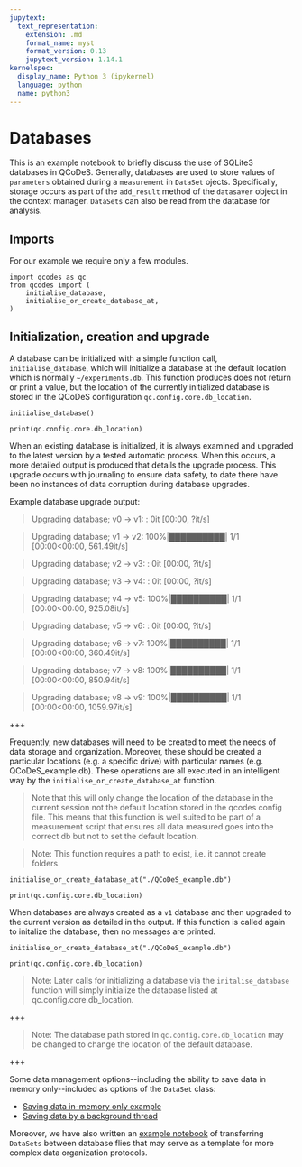 ```yaml
---
jupytext:
  text_representation:
    extension: .md
    format_name: myst
    format_version: 0.13
    jupytext_version: 1.14.1
kernelspec:
  display_name: Python 3 (ipykernel)
  language: python
  name: python3
---
```


# Databases

This is an example notebook to briefly discuss the use of SQLite3 databases in QCoDeS. Generally, databases are used to store values of `parameters` obtained during a `measurement` in `DataSet` ojects. Specifically, storage occurs as part of  the `add_result` method of the `datasaver` object in the context manager. `DataSets` can also be read from the database for analysis.

## Imports

For our example we require only a few modules.


```{code-cell} ipython3
import qcodes as qc
from qcodes import (
    initialise_database,
    initialise_or_create_database_at,
)
```

## Initialization, creation and upgrade

A database can be initialized with a simple function call, `initialise_database`, which will initialize a database at the default location which is normally `~/experiments.db`. This function produces does not return or print a value, but the location of the currently initialized database is stored in the QCoDeS configuration `qc.config.core.db_location`.


```{code-cell} ipython3
initialise_database()

print(qc.config.core.db_location)
```

When an existing database is initialized, it is always examined and upgraded to the latest version by a tested automatic process. When this occurs, a more detailed output is produced that details the upgrade process. This upgrade occurs with journaling to ensure data safety, to date there have been no instances of data corruption during database upgrades.

Example database upgrade output:
> Upgrading database; v0 -> v1: : 0it [00:00, ?it/s]

> Upgrading database; v1 -> v2: 100%|██████████| 1/1 [00:00<00:00, 561.49it/s]

> Upgrading database; v2 -> v3: : 0it [00:00, ?it/s]

> Upgrading database; v3 -> v4: : 0it [00:00, ?it/s]

> Upgrading database; v4 -> v5: 100%|██████████| 1/1 [00:00<00:00, 925.08it/s]

> Upgrading database; v5 -> v6: : 0it [00:00, ?it/s]

> Upgrading database; v6 -> v7: 100%|██████████| 1/1 [00:00<00:00, 360.49it/s]

> Upgrading database; v7 -> v8: 100%|██████████| 1/1 [00:00<00:00, 850.94it/s]

> Upgrading database; v8 -> v9: 100%|██████████| 1/1 [00:00<00:00, 1059.97it/s]

+++

Frequently, new databases will need to be created to meet the needs of data storage and organization. Moreover, these should be created a particular locations (e.g. a specific drive) with particular names (e.g. QCoDeS_example.db). These operations are all executed in an intelligent way by the `initialise_or_create_database_at` function.

> Note that this will only change the location of the database in the current session not the default location stored in the qcodes config file. This means that this function
is well suited to be part of a measurement script that ensures all data measured goes into the correct db but not to set the default location.

> Note: This function requires a path to exist, i.e. it cannot create folders.

```{code-cell} ipython3
initialise_or_create_database_at("./QCoDeS_example.db")

print(qc.config.core.db_location)
```

When databases are always created as a `v1` database and then upgraded to the current version as detailed in the output. If this function is called again to initalize the database, then no messages are printed.

```{code-cell} ipython3
initialise_or_create_database_at("./QCoDeS_example.db")

print(qc.config.core.db_location)
```

> Note: Later calls for initializing a database via the `initalise_database` function will simply initialize the database listed at qc.config.core.db_location.

+++


> Note: The database path stored in `qc.config.core.db_location` may be changed to change the location of the default database.

+++

Some data management options--including the ability to save data in memory only--included as options of the  `DataSet` class:
- [Saving data in-memory only example](InMemoryDataSet.ipynb)
- [Saving data by a background thread](Saving_data_in_the_background.ipynb)

Moreover, we have also written an [example notebook](Extracting-runs-from-one-DB-file-to-another.ipynb) of transferring `DataSets` between database flies that may serve as a template for more complex data organization protocols.
